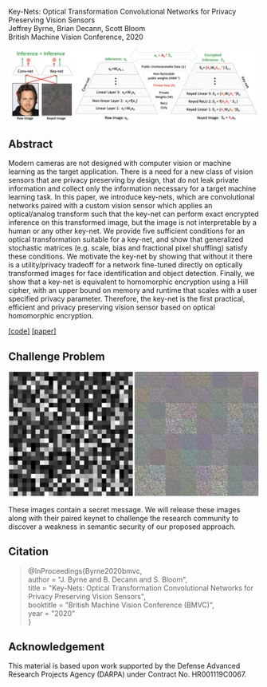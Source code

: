 Key-Nets: Optical Transformation Convolutional Networks for Privacy Preserving Vision Sensors  
Jeffrey Byrne, Brian Decann, Scott Bloom  
British Machine Vision Conference, 2020  


![Keynet](keynet_overview.png)


## Abstract

Modern cameras are not designed with computer vision or machine learning as the target application.  There is a need for a new class of vision sensors that are privacy preserving by design, that do not leak private information and collect only the information necessary for a target machine learning task.   In this paper, we introduce key-nets, which are convolutional networks paired with a custom vision sensor which applies an optical/analog transform such that the key-net can perform exact encrypted inference on this transformed image, but the image is not interpretable by a human or any other key-net.  We provide five sufficient conditions for an optical transformation suitable for a key-net, and show that generalized stochastic matrices (e.g. scale, bias and fractional pixel shuffling) satisfy these conditions.  We motivate the key-net by showing that without it there is a utility/privacy tradeoff for a network fine-tuned directly on optically transformed images for face identification and object detection. Finally, we show that a key-net is equivalent to homomorphic encryption using a Hill cipher, with an upper bound on memory and runtime that scales with a user specified privacy parameter. Therefore, the key-net is the first practical, efficient and privacy preserving vision sensor based on optical homomorphic encryption.

[[code]](https://github.com/visym/keynet)    [[paper]](http://arxiv.org)

## Challenge Problem

![Keynet](keynet_challenge.png)

These images contain a secret message. We will release these images along with their paired keynet to challenge the research community to discover a weakness in semantic security of our proposed approach.

## Citation

> @InProceedings{Byrne2020bmvc,  
>     author       = "J. Byrne and B. Decann and S. Bloom",  
>     title        = "Key-Nets: Optical Transformation Convolutional Networks for Privacy Preserving Vision Sensors",  
>     booktitle    = "British Machine Vision Conference (BMVC)",  
>     year         = "2020"  
> }  
    

## Acknowledgement

This material is based upon work supported by the Defense Advanced Research Projects Agency (DARPA) under Contract No. HR001119C0067. 


